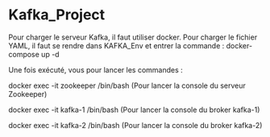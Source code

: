 # Kafka_Project

Pour charger le serveur Kafka, il faut utiliser docker. Pour charger le fichier YAML, il faut se rendre dans KAFKA_Env et entrer la commande : docker-compose up -d

Une fois exécuté, vous pour lancer les commandes :

docker exec -it zookeeper /bin/bash (Pour lancer la console du serveur Zookeeper) 

docker exec -it kafka-1 /bin/bash (Pour lancer la console du broker kafka-1)

docker exec -it kafka-2 /bin/bash (Pour lancer la console du broker kafka-2)
